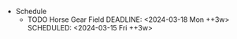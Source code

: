 - Schedule
	- TODO Horse Gear Field
	  DEADLINE: <2024-03-18 Mon ++3w>
	  SCHEDULED: <2024-03-15 Fri ++3w>